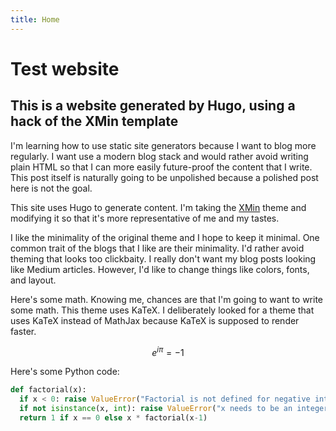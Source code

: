 ```yaml
---
title: Home
---
```


# Test website

## This is a website generated by Hugo, using a hack of the XMin template

I'm learning how to use static site generators because I want to blog more regularly. I want use a modern blog stack and would rather avoid writing plain HTML so that I can more easily future-proof the content that I write. This post itself is naturally going to be unpolished because a polished post here is not the goal.

This site uses Hugo to generate content. I'm taking the [XMin](https://themes.gohugo.io/themes/hugo-xmin/) theme and modifying it so that it's more representative of me and my tastes.

I like the minimality of the original theme and I hope to keep it minimal. One common trait of the blogs that I like are their minimality. I'd rather avoid theming that looks too clickbaity. I really don't want my blog posts looking like Medium articles. However, I'd like to change things like colors, fonts, and layout.

Here's some math. Knowing me, chances are that I'm going to want to write some math. This theme uses KaTeX. I deliberately looked for a theme that uses KaTeX instead of MathJax because KaTeX is supposed to render faster.

$$e^{i \pi} = -1$$

Here's some Python code:

```python
def factorial(x):
  if x < 0: raise ValueError("Factorial is not defined for negative integers.")
  if not isinstance(x, int): raise ValueError("x needs to be an integer. This isn't the Gamma function.")
  return 1 if x == 0 else x * factorial(x-1)
```
